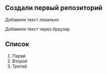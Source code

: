 ## Создали первый репозиторий

Добавили текст локально

Добавили текст через браузер

## Список
1. Первй
2. Второй
3. Третий 

